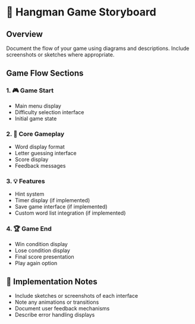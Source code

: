 # 🎨 Hangman Game Storyboard

## Overview
Document the flow of your game using diagrams and descriptions. Include screenshots or sketches where appropriate.

## Game Flow Sections

### 1. 🎮 Game Start
- Main menu display
- Difficulty selection interface
- Initial game state

### 2. 🎯 Core Gameplay
- Word display format
- Letter guessing interface
- Score display
- Feedback messages

### 3. 💡 Features
- Hint system
- Timer display (if implemented)
- Save game interface (if implemented)
- Custom word list integration (if implemented)

### 4. 🏆 Game End
- Win condition display
- Lose condition display
- Final score presentation
- Play again option

## 📝 Implementation Notes
- Include sketches or screenshots of each interface
- Note any animations or transitions
- Document user feedback mechanisms
- Describe error handling displays
